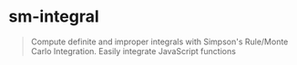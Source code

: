 # sm-integral
> Compute definite and improper integrals with Simpson's Rule/Monte Carlo Integration. Easily integrate JavaScript functions
